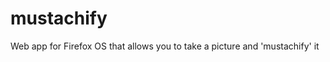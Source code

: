 mustachify
==========

Web app for Firefox OS that allows you to take a picture and 'mustachify' it
